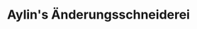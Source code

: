 ---
title: "Aylin's Änderungsschneiderei"
url: /salzgitter/aylins-aenderungsschneiderei/
shop: Schneiderei
---